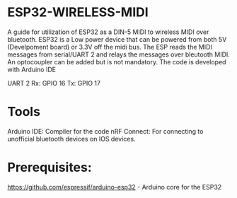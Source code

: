 # ESP32-WIRELESS-MIDI
A guide for utilization of ESP32 as a DIN-5 MIDI to wireless MIDI over bluetooth. ESP32 is a Low power device that can be powered from both 5V (Develpoment board) or 3.3V off the midi bus. The ESP reads the MIDI messages from serial/UART 2 and relays the messages over bleutooth MIDI. An optocoupler can be added but is not mandatory. The code is developed with Arduino IDE

UART 2
Rx: GPIO 16
Tx: GPIO 17


# Tools
Arduino IDE:  Compiler for the code
nRF Connect:  For connecting to unofficial bluetooth devices on IOS devices.

# Prerequisites:
https://github.com/espressif/arduino-esp32  - Arduino core for the ESP32
